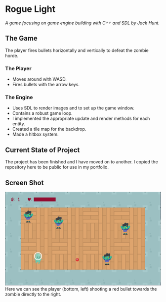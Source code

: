 # Rogue Light
*A game focusing on game engine building with C++ and SDL by Jack Hunt.*  

## The Game
The player fires bullets horizontally and vertically to defeat the zombie horde.

### The Player
* Moves around with WASD.
* Fires bullets with the arrow keys.

### The Engine
* Uses SDL to render images and to set up the game window.
* Contains a robust game loop.
* I implemented the appropriate update and render methods for each entity.
* Created a tile map for the backdrop.
* Made a hitbox system.

## Current State of Project
The project has been finished and I have moved on to another. I copied the repository here to be public for use in my portfolio.

## Screen Shot

![A typical view of the scene.](https://github.com/JHuntsGHub/Rogue-Light/blob/main/.ScreenShots/RogueLight_1_Big.png)
Here we can see the player (bottom, left) shooting a red bullet towards the zombie directly to the right.
